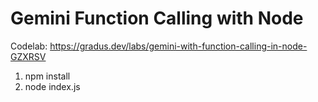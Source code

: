 # Gemini Function Calling with Node 

Codelab: https://gradus.dev/labs/gemini-with-function-calling-in-node-GZXRSV

1. npm install
2. node index.js
